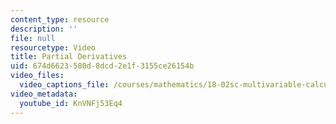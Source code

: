 ```yaml
---
content_type: resource
description: ''
file: null
resourcetype: Video
title: Partial Derivatives
uid: 674d6623-580d-8dcd-2e1f-3155ce26154b
video_files:
  video_captions_file: /courses/mathematics/18-02sc-multivariable-calculus-fall-2010/2.-partial-derivatives/part-a-functions-of-two-variables-tangent-approximation-and-optimization/session-26-partial-derivatives/partial-derivatives/KnVNFj53Eq4.vtt
video_metadata:
  youtube_id: KnVNFj53Eq4
---
```


